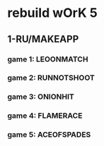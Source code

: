 # rebuild wOrK 5

## 1-RU/MAKEAPP
### game 1: LEOONMATCH
### game 2: RUNNOTSHOOT
### game 3: ONIONHIT
### game 4: FLAMERACE
### game 5: ACEOFSPADES